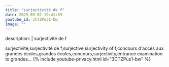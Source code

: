 ```yaml
---
title: "surjectivité de f"
date: 2025-09-02 19:41:59 
youtube_id: 3CTZPus1-bw
image: ""
---
```

description: |
  surjectivité de f
  
  
  surjectivité,surjectivité de f,surjective,surjectivity of f,concours d'accès aux grandes écoles,grandes écoles,concours,surjectivity,entrance examination to grandes...
{% include youtube-privacy.html id="3CTZPus1-bw" %}

